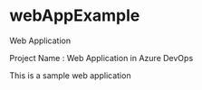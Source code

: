 # webAppExample
Web Application

Project Name : Web Application in Azure DevOps

This is a sample web application